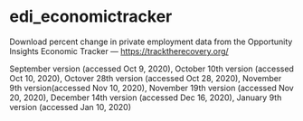 # edi_economictracker
Download percent change in private employment data from the Opportunity Insights Economic Tracker — https://tracktherecovery.org/

September version (accessed Oct 9, 2020),
October 10th version (accessed Oct 10, 2020),
Octover 28th version (accessed Oct 28, 2020),
November 9th version(accessed Nov 10, 2020),
November 19th version (accessed Nov 20, 2020),
December 14th version (accessed Dec 16, 2020),
January 9th version (accessed Jan 10, 2020)
